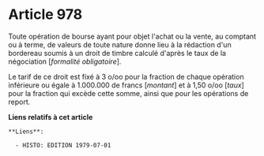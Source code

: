 # Article 978

Toute opération de bourse ayant pour objet l'achat ou la vente, au comptant ou à terme, de valeurs de toute nature donne lieu
à la rédaction d'un bordereau soumis à un droit de timbre calculé d'après le taux de la négociation [*formalité
obligatoire*].

Le tarif de ce droit est fixé à 3 o/oo pour la fraction de chaque opération inférieure ou égale à 1.000.000 de francs
[*montant*] et à 1,50 o/oo [*taux*] pour la fraction qui excède cette somme, ainsi que pour les opérations de report.

**Liens relatifs à cet article**

	**Liens**:

	  - HISTO: EDITION 1979-07-01
